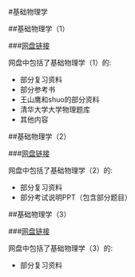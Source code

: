 #基础物理学

##基础物理学（1）

###[网盘链接](https://cloud.tsinghua.edu.cn/d/fd46a89e9aff470b8edd/)
    
网盘中包括了基础物理学（1）的:

+ 部分复习资料
+ 部分参考书
+ 王山鹰和shuo的部分资料
+ 清华大学大学物理题库
+ 其他内容

##基础物理学（2）

###[网盘链接](https://cloud.tsinghua.edu.cn/d/2e13e5bf352a440680bb/)
    
网盘中包括了基础物理学（2）的:

+ 部分复习资料
+ 部分考试说明PPT（包含部分题目）

##基础物理学（3）

###[网盘链接](https://cloud.tsinghua.edu.cn/d/70a48a566a564e249cd8/)
    
网盘中包括了基础物理学（3）的:

+ 部分复习资料